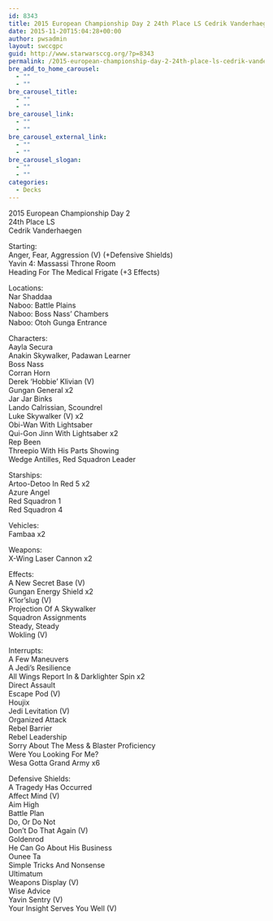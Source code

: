 ```yaml
---
id: 8343
title: 2015 European Championship Day 2 24th Place LS Cedrik Vanderhaegen TRM Gungans
date: 2015-11-20T15:04:28+00:00
author: pwsadmin
layout: swccgpc
guid: http://www.starwarsccg.org/?p=8343
permalink: /2015-european-championship-day-2-24th-place-ls-cedrik-vanderhaegen-trm-gungans/
bre_add_to_home_carousel:
  - ""
  - ""
bre_carousel_title:
  - ""
  - ""
bre_carousel_link:
  - ""
  - ""
bre_carousel_external_link:
  - ""
  - ""
bre_carousel_slogan:
  - ""
  - ""
categories:
  - Decks
---
```

2015 European Championship Day 2  
24th Place LS  
Cedrik Vanderhaegen

Starting:  
Anger, Fear, Aggression (V) (+Defensive Shields)  
Yavin 4: Massassi Throne Room  
Heading For The Medical Frigate (+3 Effects)

Locations:  
Nar Shaddaa  
Naboo: Battle Plains  
Naboo: Boss Nass&#8217; Chambers  
Naboo: Otoh Gunga Entrance

Characters:  
Aayla Secura  
Anakin Skywalker, Padawan Learner  
Boss Nass  
Corran Horn  
Derek &#8216;Hobbie&#8217; Klivian (V)  
Gungan General x2  
Jar Jar Binks  
Lando Calrissian, Scoundrel  
Luke Skywalker (V) x2  
Obi-Wan With Lightsaber  
Qui-Gon Jinn With Lightsaber x2  
Rep Been  
Threepio With His Parts Showing  
Wedge Antilles, Red Squadron Leader

Starships:  
Artoo-Detoo In Red 5 x2  
Azure Angel  
Red Squadron 1  
Red Squadron 4

Vehicles:  
Fambaa x2

Weapons:  
X-Wing Laser Cannon x2

Effects:  
A New Secret Base (V)  
Gungan Energy Shield x2  
K&#8217;lor&#8217;slug (V)  
Projection Of A Skywalker  
Squadron Assignments  
Steady, Steady  
Wokling (V)

Interrupts:  
A Few Maneuvers  
A Jedi&#8217;s Resilience  
All Wings Report In & Darklighter Spin x2  
Direct Assault  
Escape Pod (V)  
Houjix  
Jedi Levitation (V)  
Organized Attack  
Rebel Barrier  
Rebel Leadership  
Sorry About The Mess & Blaster Proficiency  
Were You Looking For Me?  
Wesa Gotta Grand Army x6

Defensive Shields:  
A Tragedy Has Occurred  
Affect Mind (V)  
Aim High  
Battle Plan  
Do, Or Do Not  
Don&#8217;t Do That Again (V)  
Goldenrod  
He Can Go About His Business  
Ounee Ta  
Simple Tricks And Nonsense  
Ultimatum  
Weapons Display (V)  
Wise Advice  
Yavin Sentry (V)  
Your Insight Serves You Well (V)